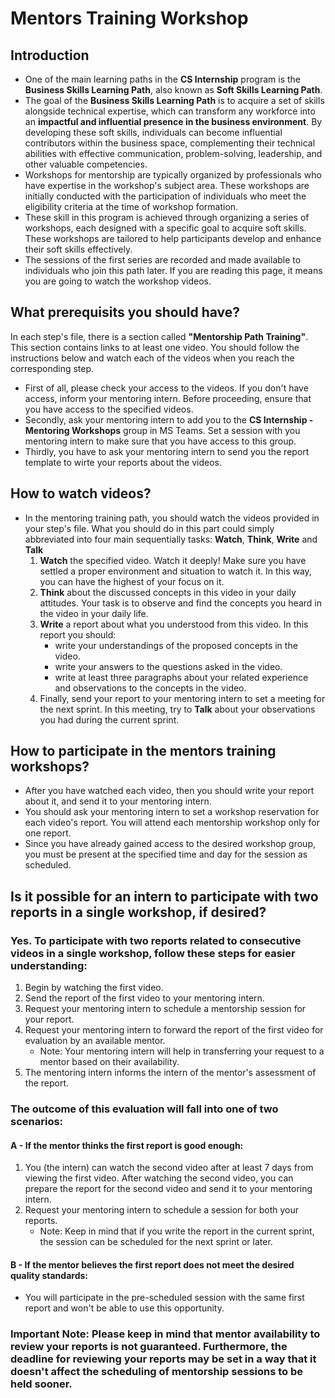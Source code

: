 # Mentors Training Workshop
## Introduction
- One of the main learning paths in the **CS Internship** program is the **Business Skills Learning Path**, also known as **Soft Skills Learning Path**.
- The goal of the **Business Skills Learning Path** is to acquire a set of skills alongside technical expertise, which can transform any workforce into an **impactful and influential presence in the business environment**. By developing these soft skills, individuals can become influential contributors within the business space, complementing their technical abilities with effective communication, problem-solving, leadership, and other valuable competencies.
- Workshops for mentorship are typically organized by professionals who have expertise in the workshop's subject area. These workshops are initially conducted with the participation of individuals who meet the eligibility criteria at the time of workshop formation.
- These skill in this program is achieved through organizing a series of workshops, each designed with a specific goal to acquire soft skills. These workshops are tailored to help participants develop and enhance their soft skills effectively.
- The sessions of the first series are recorded and made available to individuals who join this path later. If you are reading this page, it means you are going to watch the workshop videos.

## What prerequisits you should have?
In each step's file, there is a section called **"Mentorship Path Training"**. This section contains links to at least one video. You should follow the instructions below and watch each of the videos when you reach the corresponding step. 

- First of all, please check your access to the videos. If you don't have access, inform your mentoring intern. Before proceeding, ensure that you have access to the specified videos.
- Secondly, ask your mentoring intern to add you to the **CS Internship - Mentoring Workshops** group in MS Teams. Set a session with you mentoring intern to make sure that you have access to this group. 
- Thirdly, you have to ask your mentoring intern to send you the report template to wirte your reports about the videos.
  
## How to watch videos? 
- In the mentoring training path, you should watch the videos provided in your step's file. What you should do in this part could simply abbreviated into four main sequentially tasks: **Watch**, **Think**, **Write** and **Talk**
  1. **Watch** the specified video. Watch it deeply! Make sure you have settled a proper environment and situation to watch it. In this way, you can have the highest of your focus on it.
  2. **Think** about the discussed concepts in this video in your daily attitudes. Your task is to observe and find the concepts you heard in the video in your daily life. 
  3. **Write** a report about what you understood from this video. In this report you should:
	  - write your understandings of the proposed concepts in the video.
	  - write your answers to the questions asked in the video.
	  - write at least three paragraphs about your related experience and observations to the concepts in the video.
  4. Finally, send your report to your mentoring intern to set a meeting for the next sprint. In this meeting, try to **Talk** about your observations you had during the current sprint.

## How to participate in the mentors training workshops?
- After you have watched each video, then you should write your report about it, and send it to your mentoring intern.
- You should ask your mentoring intern to set a workshop reservation for each video's report. You will attend each mentorship workshop only for one report.
- Since you have already gained access to the desired workshop group, you must be present at the specified time and day for the session as scheduled.

## Is it possible for an intern to participate with two reports in a single workshop, if desired?
### Yes. To participate with two reports related to consecutive videos in a single workshop, follow these steps for easier understanding:

1. Begin by watching the first video.
2. Send the report of the first video to your mentoring intern.
3. Request your mentoring intern to schedule a mentorship session for your report.
4. Request your mentoring intern to forward the report of the first video for evaluation by an available mentor.
   - Note: Your mentoring intern will help in transferring your request to a mentor based on their availability.
5. The mentoring intern informs the intern of the mentor's assessment of the report.

### The outcome of this evaluation will fall into one of two scenarios:

#### A - If the mentor thinks the first report is good enough:

1. You (the intern) can watch the second video after at least 7 days from viewing the first video.
  After watching the second video, you can prepare the report for the second video and send it to your mentoring intern.
2. Request your mentoring intern to schedule a session for both your reports.
   - Note: Keep in mind that if you write the report in the current sprint, the session can be scheduled for the next sprint or later.

####  B -  If the mentor believes the first report does not meet the desired quality standards:
- You will participate in the pre-scheduled session with the same first report and won't be able to use this opportunity.

### **Important Note:** Please keep in mind that mentor availability to review your reports is not guaranteed. Furthermore, the deadline for reviewing your reports may be set in a way that it doesn't affect the scheduling of mentorship sessions to be held sooner.
